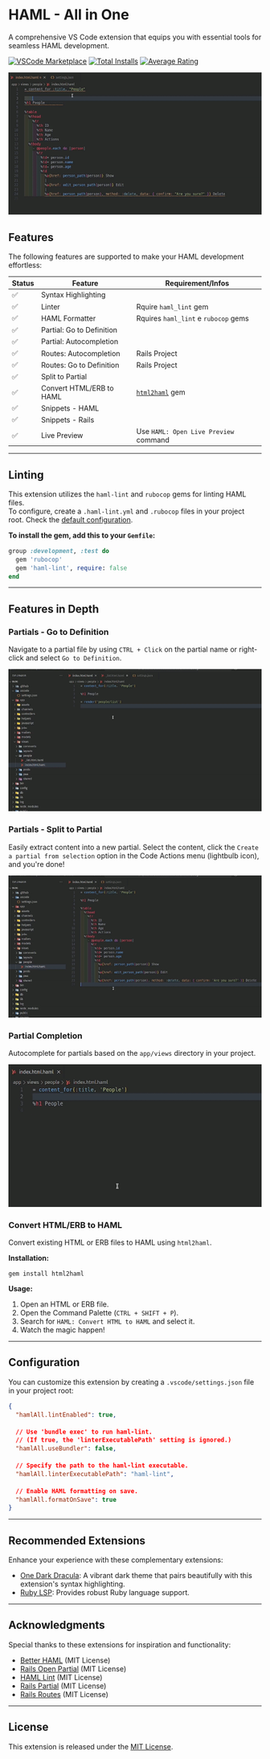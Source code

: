 # HAML - All in One

A comprehensive VS Code extension that equips you with essential tools for seamless HAML development.

[![VSCode Marketplace](https://img.shields.io/vscode-marketplace/v/wilfison.haml-all.svg?style=flat-square&label=vscode%20marketplace)](https://marketplace.visualstudio.com/items?itemName=wilfison.haml-all) [![Total Installs](https://img.shields.io/vscode-marketplace/d/wilfison.haml-all.svg?style=flat-square)](https://marketplace.visualstudio.com/items?itemName=wilfison.haml-all) [![Average Rating](https://img.shields.io/vscode-marketplace/r/wilfison.haml-all.svg?style=flat-square)](https://marketplace.visualstudio.com/items?itemName=wilfison.haml-all)

![Linting Preview](https://github.com/wilfison/vscode-haml-all/raw/HEAD/images/preview/linter.gif)

## Features

The following features are supported to make your HAML development effortless:

| Status | Feature                   | Requirement/Infos                                    |
| ------ | ------------------------- | ---------------------------------------------------- |
| ✅      | Syntax Highlighting       |                                                      |
| ✅      | Linter                    | Rquire `haml_lint` gem                               |
| ✅      | HAML Formatter            | Rquires `haml_lint` e `rubocop` gems                 |
| ✅      | Partial: Go to Definition |                                                      |
| ✅      | Partial: Autocompletion   |                                                      |
| ✅      | Routes: Autocompletion    | Rails Project                                        |
| ✅      | Routes: Go to Definition  | Rails Project                                        |
| ✅      | Split to Partial          |                                                      |
| ✅      | Convert HTML/ERB to HAML  | [`html2haml`](https://github.com/haml/html2haml) gem |
| ✅      | Snippets - HAML           |                                                      |
| ✅      | Snippets - Rails          |                                                      |
| ✅      | Live Preview              | Use `HAML: Open Live Preview` command                |

---

## Linting

This extension utilizes the `haml-lint` and `rubocop` gems for linting HAML files.  
To configure, create a `.haml-lint.yml` and `.rubocop` files in your project root. Check the [default configuration](https://github.com/sds/haml-lint/blob/main/config/default.yml).

**To install the gem, add this to your `Gemfile`:**

```ruby
group :development, :test do
  gem 'rubocop'
  gem 'haml-lint', require: false
end
```

---

## Features in Depth

### Partials - Go to Definition

Navigate to a partial file by using `CTRL + Click` on the partial name or right-click and select `Go to Definition`.

![Go to Definition](https://github.com/wilfison/vscode-haml-all/raw/HEAD/images/preview/go-to-definition.gif)

### Partials - Split to Partial

Easily extract content into a new partial. Select the content, click the `Create a partial from selection` option in the Code Actions menu (lightbulb icon), and you're done!

![Split to Partial](https://github.com/wilfison/vscode-haml-all/raw/HEAD/images/preview/partial-from-selection.gif)

### Partial Completion

Autocomplete for partials based on the `app/views` directory in your project.

![Partial Completion](https://github.com/wilfison/vscode-haml-all/raw/HEAD/images/preview/partial-completion.gif)

### Convert HTML/ERB to HAML

Convert existing HTML or ERB files to HAML using `html2haml`.

**Installation:**

```shell
gem install html2haml
```

**Usage:**

1. Open an HTML or ERB file.
2. Open the Command Palette (`CTRL + SHIFT + P`).
3. Search for `HAML: Convert HTML to HAML` and select it.
4. Watch the magic happen!

---

## Configuration

You can customize this extension by creating a `.vscode/settings.json` file in your project root:

```json
{
  "hamlAll.lintEnabled": true,

  // Use 'bundle exec' to run haml-lint.
  // (If true, the 'linterExecutablePath' setting is ignored.)
  "hamlAll.useBundler": false,

  // Specify the path to the haml-lint executable.
  "hamlAll.linterExecutablePath": "haml-lint",

  // Enable HAML formatting on save.
  "hamlAll.formatOnSave": true
}
```

---

## Recommended Extensions

Enhance your experience with these complementary extensions:

- [One Dark Dracula](https://marketplace.visualstudio.com/items?itemName=wilfison.one-dark-dracula): A vibrant dark theme that pairs beautifully with this extension's syntax highlighting.
- [Ruby LSP](https://marketplace.visualstudio.com/items?itemName=Shopify.ruby-lsp): Provides robust Ruby language support.

---

## Acknowledgments

Special thanks to these extensions for inspiration and functionality:

- [Better HAML](https://github.com/karuna/haml-vscode/) (MIT License)
- [Rails Open Partial](https://github.com/shanehofstetter/rails-open-partial-vscode) (MIT License)
- [HAML Lint](https://github.com/aki77/vscode-haml-lint) (MIT License)
- [Rails Partial](https://github.com/aki77/vscode-rails-partial) (MIT License)
- [Rails Routes](https://github.com/aki77/vscode-rails-routes) (MIT License)

---

## License

This extension is released under the [MIT License](./LICENSE).
